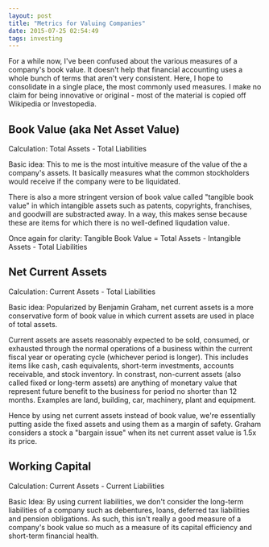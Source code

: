 ```yaml
---
layout: post
title: "Metrics for Valuing Companies"
date: 2015-07-25 02:54:49
tags: investing
---
```


For a while now, I've been confused about the various measures of a company's book value. It doesn't help that financial accounting uses a whole bunch of terms that aren't very consistent. Here, I hope to consolidate in a single place, the most commonly used measures. I make no claim for being innovative or original - most of the material is copied off Wikipedia or Investopedia.

Book Value (aka Net Asset Value)
--------------------------------
Calculation: Total Assets - Total Liabilities

Basic idea: This to me is the most intuitive measure of the value of the a company's assets. It basically measures what the common stockholders would receive if the company were to be liquidated.

There is also a more stringent version of book value called "tangible book value" in which intangible assets such as patents, copyrights, franchises, and goodwill are substracted away. In a way, this makes sense because these are items for which there is no well-defined liqudation value.

Once again for clarity: Tangible Book Value = Total Assets - Intangible Assets - Total Liabilities

Net Current Assets
------------------
Calculation: Current Assets - Total Liabilities

Basic idea: Popularized by Benjamin Graham, net current assets is a more conservative form of book value in which current assets are used in place of total assets. 

Current assets are assets reasonably expected to be sold, consumed, or exhausted through the normal operations of a business within the current fiscal year or operating cycle (whichever period is longer). This includes items like cash, cash equivalents, short-term investments, accounts receivable, and stock inventory. In constrast, non-current assets (also called fixed or long-term assets) are anything of monetary value that represent future benefit to the business for period no shorter than 12 months. Examples are land, building, car, machinery, plant and equipment.

Hence by using net current assets instead of book value, we're essentially putting aside the fixed assets and using them as a margin of safety. Graham considers a stock a "bargain issue" when its net current asset value is 1.5x its price.

Working Capital
---------------
Calculation: Current Assets - Current Liabilities

Basic Idea: By using current liabilities, we don't consider the long-term liabilities of a company such as debentures, loans, deferred tax liabilities and pension obligations. As such, this isn't really a good measure of a company's book value so much as a measure of its capital efficiency and short-term financial health.
